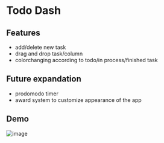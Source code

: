 # Todo Dash

## Features
- add/delete new task
- drag and drop task/column
- colorchanging according to todo/in process/finished task

## Future expandation
- prodomodo timer
- award system to customize appearance of the app

## Demo
![image](https://user-images.githubusercontent.com/71797725/220705317-9879ea54-c966-4053-bbcb-c26baab3ccd8.png)
